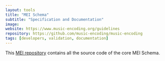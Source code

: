 ```yaml
---
layout: tools
title: "MEI Schema"
subtitle: "Specification and Documentation"
image:
website: https://www.music-encoding.org/guidelines
repository: https://github.com/music-encoding/music-encoding
tags: [developers, validation, documentation]
---
```


This [MEI repository](https://github.com/music-encoding/music-encoding) contains all the source code of the core MEI Schema.
